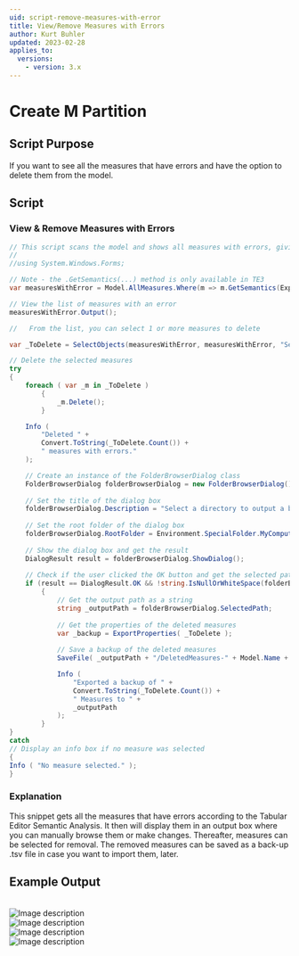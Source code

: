```yaml
---
uid: script-remove-measures-with-error
title: View/Remove Measures with Errors
author: Kurt Buhler
updated: 2023-02-28
applies_to:
  versions:
    - version: 3.x
---
```

# Create M Partition

## Script Purpose
If you want to see all the measures that have errors and have the option to delete them from the model.

## Script

### View & Remove Measures with Errors
```csharp
// This script scans the model and shows all measures with errors, giving the option to remove them.
//
//using System.Windows.Forms;

// Note - the .GetSemantics(...) method is only available in TE3
var measuresWithError = Model.AllMeasures.Where(m => m.GetSemantics(ExpressionProperty.Expression).HasError).ToList();

// View the list of measures with an error
measuresWithError.Output();

//   From the list, you can select 1 or more measures to delete

var _ToDelete = SelectObjects(measuresWithError, measuresWithError, "Select measures to delete.\nYou will be able to export a back-up, later.");

// Delete the selected measures
try
{
    foreach ( var _m in _ToDelete ) 
        {
            _m.Delete();
        }

    Info ( 
        "Deleted " + 
        Convert.ToString(_ToDelete.Count()) + 
        " measures with errors." 
    );

    // Create an instance of the FolderBrowserDialog class
    FolderBrowserDialog folderBrowserDialog = new FolderBrowserDialog();
    
    // Set the title of the dialog box
    folderBrowserDialog.Description = "Select a directory to output a backup of the deleted measures.";
    
    // Set the root folder of the dialog box
    folderBrowserDialog.RootFolder = Environment.SpecialFolder.MyComputer;
    
    // Show the dialog box and get the result
    DialogResult result = folderBrowserDialog.ShowDialog();
    
    // Check if the user clicked the OK button and get the selected path
    if (result == DialogResult.OK && !string.IsNullOrWhiteSpace(folderBrowserDialog.SelectedPath))
        {
            // Get the output path as a string
            string _outputPath = folderBrowserDialog.SelectedPath;
            
            // Get the properties of the deleted measures
            var _backup = ExportProperties( _ToDelete );
 
            // Save a backup of the deleted measures
            SaveFile( _outputPath + "/DeletedMeasures-" + Model.Name + DateTime.Today.ToString("-yyyy-MM-dd") + ".tsv", _backup);

            Info ( 
                "Exported a backup of " + 
                Convert.ToString(_ToDelete.Count()) +
                " Measures to " + 
                _outputPath
            );
        }
}
catch
// Display an info box if no measure was selected
{
Info ( "No measure selected." );
}

```
### Explanation
This snippet gets all the measures that have errors according to the Tabular Editor Semantic Analysis. It then will display them in an output box where you can manually browse them or make changes. Thereafter, measures can be selected for removal. The removed measures can be saved as a back-up .tsv file in case you want to import them, later.

## Example Output
<br>
<img src="~/images/Cscripts/script-view-error-measures.png" alt="Image description" id="view-error-measures">
<script>
    var img = document.getElementById("view-error-measures");
    img.style.width = "600px";
</script>

<br>
<img src="~/images/Cscripts/script-delete-error-measures.png" alt="Image description" id="delete-error-measures">
<script>
    var img = document.getElementById("delete-error-measures");
    img.style.width = "600px";
</script>

<br>
<img src="~/images/Cscripts/script-delete-error-measures-success.png" alt="Image description" id="delete-error-measures-success">
<script>
    var img = document.getElementById("delete-error-measures-success");
    img.style.width = "350px";
</script>

<br>
<img src="~/images/Cscripts/script-delete-error-measures-backup.png" alt="Image description" id="delete-error-measures-backup">
<script>
    var img = document.getElementById("delete-error-measures-backup");
    img.style.width = "350px";
</script>